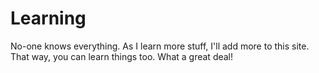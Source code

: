 # Learning
No-one knows everything. As I learn more stuff, I'll add more to this site. That way, you can learn things too. 
What a great deal!